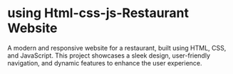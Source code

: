 # using Html-css-js-Restaurant Website
 A modern and responsive website for a restaurant, built using HTML, CSS, and JavaScript. This project showcases a sleek design, user-friendly navigation, and dynamic features to enhance the user experience.
